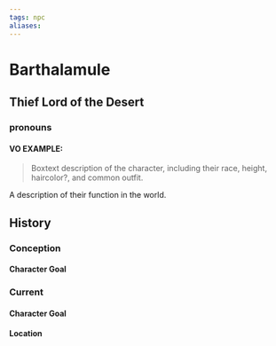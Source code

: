 ```yaml
---
tags: npc
aliases:
---
```

# Barthalamule
## Thief Lord of the Desert
### pronouns
#### VO EXAMPLE:

> Boxtext description of the character, including their race, height, haircolor?, and common outfit.

A description of their function in the world.
## History
### Conception
#### Character Goal
### Current
#### Character Goal
#### Location
